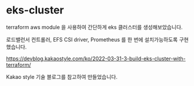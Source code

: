 # eks-cluster

terraform aws module 을 사용하여 간단하게 eks 클러스터를 생성해보았습니다.

로드밸런서 컨트롤러, EFS CSI driver, Prometheus 를 한 번에 설치가능하도록 구현했습니다. 

https://devblog.kakaostyle.com/ko/2022-03-31-3-build-eks-cluster-with-terraform/

Kakao style 기술 블로그를 참고하여 만들었습니다. 
